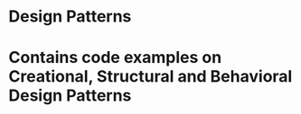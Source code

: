 # Design Patterns

# Contains code examples on Creational, Structural and Behavioral Design Patterns